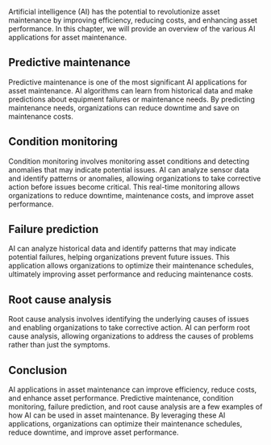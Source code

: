 

Artificial intelligence (AI) has the potential to revolutionize asset maintenance by improving efficiency, reducing costs, and enhancing asset performance. In this chapter, we will provide an overview of the various AI applications for asset maintenance.

Predictive maintenance
----------------------

Predictive maintenance is one of the most significant AI applications for asset maintenance. AI algorithms can learn from historical data and make predictions about equipment failures or maintenance needs. By predicting maintenance needs, organizations can reduce downtime and save on maintenance costs.

Condition monitoring
--------------------

Condition monitoring involves monitoring asset conditions and detecting anomalies that may indicate potential issues. AI can analyze sensor data and identify patterns or anomalies, allowing organizations to take corrective action before issues become critical. This real-time monitoring allows organizations to reduce downtime, maintenance costs, and improve asset performance.

Failure prediction
------------------

AI can analyze historical data and identify patterns that may indicate potential failures, helping organizations prevent future issues. This application allows organizations to optimize their maintenance schedules, ultimately improving asset performance and reducing maintenance costs.

Root cause analysis
-------------------

Root cause analysis involves identifying the underlying causes of issues and enabling organizations to take corrective action. AI can perform root cause analysis, allowing organizations to address the causes of problems rather than just the symptoms.

Conclusion
----------

AI applications in asset maintenance can improve efficiency, reduce costs, and enhance asset performance. Predictive maintenance, condition monitoring, failure prediction, and root cause analysis are a few examples of how AI can be used in asset maintenance. By leveraging these AI applications, organizations can optimize their maintenance schedules, reduce downtime, and improve asset performance.
